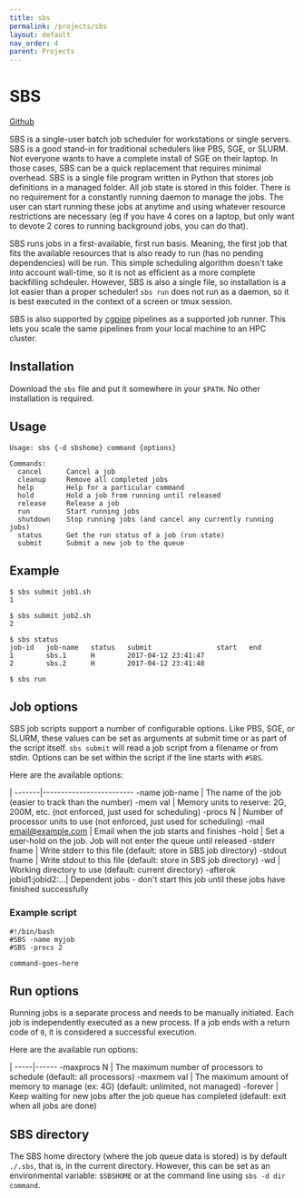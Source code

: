 ```yaml
---
title: sbs
permalink: /projects/sbs
layout: default
nav_order: 4
parent: Projects
---
```


# SBS
[Github](https://github.com/compgen-io/sbs)

SBS is a single-user batch job scheduler for workstations or single servers. SBS is a good stand-in for
traditional schedulers like PBS, SGE, or SLURM. Not everyone wants to have a complete install of SGE on
their laptop. In those cases, SBS can be a quick replacement that requires minimal overhead. SBS is a 
single file program written in Python that stores job definitions in a managed folder. All job state is
stored in this folder. There is no requirement for a constantly running daemon to manage the jobs.
The user can start running these jobs at anytime and using whatever resource restrictions are necessary (eg if you
have 4 cores on a laptop, but only want to devote 2 cores to running background jobs, you can do that).

SBS runs jobs in a first-available, first run basis. Meaning, the first job that fits the available
resources that is also ready to run (has no pending dependencies) will be run. This simple scheduling 
algorithm doesn't take into account wall-time, so it is not as efficient as a more complete backfilling
schdeuler. However, SBS is also a single file, so installation is a lot easier than a proper scheduler!
`sbs run` does not run as a daemon, so it is best executed in the context of a screen or tmux session.

SBS is also supported by [cgpipe](/cgpipe) pipelines as a supported job runner. This lets you scale the
same pipelines from your local machine to an HPC cluster.


## Installation

Download the `sbs` file and put it somewhere in your `$PATH`. No other installation
is required.


## Usage

    Usage: sbs {-d sbshome} command {options}

    Commands:
      cancel      Cancel a job
      cleanup     Remove all completed jobs
      help        Help for a particular command
      hold        Hold a job from running until released
      release     Release a job
      run         Start running jobs
      shutdown    Stop running jobs (and cancel any currently running jobs)
      status      Get the run status of a job (run state)
      submit      Submit a new job to the queue


## Example

    $ sbs submit job1.sh
    1

    $ sbs submit job2.sh
    2

    $ sbs status
    job-id   job-name   status   submit                start   end
    1        sbs.1      H        2017-04-12 23:41:47              
    2        sbs.2      H        2017-04-12 23:41:48              

    $ sbs run

## Job options

SBS job scripts support a number of configurable options. Like PBS, SGE, or SLURM, 
these values can be set as arguments at submit time or as part of the script itself.
`sbs submit` will read a job script from a filename or from stdin. Options can be set
within the script if the line starts with `#SBS`.

Here are the available options: 

 |
-------|-------------------------
 -name job-name | The name of the job (easier to track than the number)
 -mem val | Memory units to reserve: 2G, 200M, etc. (not enforced, just used for scheduling)
 -procs N | Number of processor units to use (not enforced, just used for scheduling)
 -mail email@example.com | Email when the job starts and finishes
 -hold | Set a user-hold on the job. Job will not enter the queue until released 
 -stderr fname | Write stderr to this file (default: store in SBS job directory)
 -stdout fname | Write stdout to this file (default: store in SBS job directory)
 -wd | Working directory to use (default: current directory)
 -afterok jobid1:jobid2:...| Dependent jobs - don't start this job until these jobs have finished successfully

### Example script

    #!/bin/bash
    #SBS -name myjob
    #SBS -procs 2
    
    command-goes-here
    

## Run options

Running jobs is a separate process and needs to be manually initiated. 
Each job is independently executed as a new process. If a job ends with a return
code of `0`, it is considered a successful execution.

Here are the available run options:

 |
-----|------
-maxprocs N | The maximum number of processors to schedule (default: all processors)
-maxmem val | The maximum amount of memory to manage (ex: 4G) (default: unlimited, not managed)
-forever    | Keep waiting for new jobs after the job queue has completed (default: exit when all jobs are done)


## SBS directory

The SBS home directory (where the job queue data is stored) is by default `./.sbs`, that is, in the current directory.
However, this can be set as an environmental variable: `$SBSHOME` or at the command line using `sbs -d dir command`.
